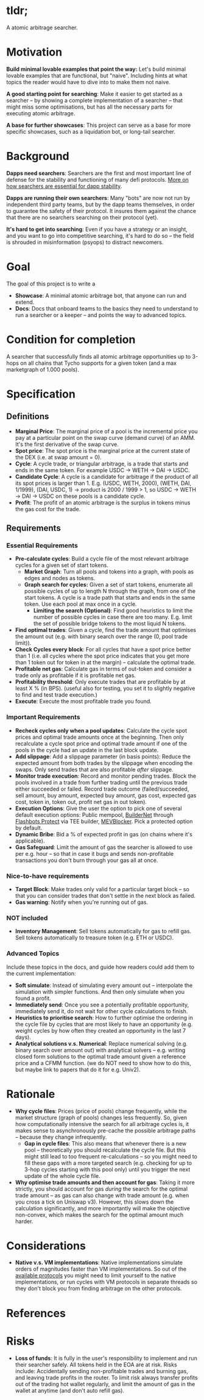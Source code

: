 # tldr;
A atomic arbitrage searcher.
# Motivation
**Build minimal lovable examples that point the way:** Let's build minimal lovable examples that are functional, but "naive". Including hints at what topics the reader would have to dive into to make them not naive.

**A good starting point for searching**: Make it easier to get started as a searcher – by showing a complete implementation of a searcher – that might miss some optimisations, but has all the necessary parts for executing atomic arbitrage.

**A base for further showcases**: This project can serve as a base for more specific showcases, such as a liquidation bot, or long-tail searcher.
# Background

**Dapps need searchers**: Searchers are the first and most important line of defense for the stability and functioning of many defi protocols. [More on how searchers are essential for dapp stability](https://www.propellerheads.xyz/blog/how-to-get-arbitrageurs-to-stabilize-your-protocol).

**Dapps are running their own searchers**: Many "bots" are now not run by independent third party teams, but by the dapp teams themselves, in order to guarantee the safety of their protocol. It insures them against the chance that there are no searchers searching on their protocol (yet).

**It's hard to get into searching**: Even if you have a strategy or an insight, and you want to go into competitive searching, it's hard to do so – the field is shrouded in misinformation (psyops) to distract newcomers.
# Goal
The goal of this project is to write a 
- **Showcase**: A minimal atomic arbitrage bot, that anyone can run and extend.
- **Docs**: Docs that onboard teams to the basics they need to understand to run a searcher or a keeper – and points the way to advanced topics.
# Condition for completion
A searcher that successfully finds all atomic arbitrage opportunities up to 3-hops on all chains that Tycho supports for a given token (and a max marketgraph of 1.000 pools).
# Specification
## Definitions
- **Marginal Price**: The marginal price of a pool is the incremental price you pay at a particular point on the swap curve (demand curve) of an AMM. It's the first derivative of the swap curve.
- **Spot price**: The spot price is the marginal price at the current state of the DEX (i.e. at swap amount = 0).
- **Cycle**: A cycle trade, or triangular arbitrage, is a trade that starts and ends in the same token. For example USDC -> WETH -> DAI -> USDC.
- **Candidate Cycle**: A cycle is a candidate for arbitrage if the product of all its spot prices is larger than 1. E.g. (USDC, WETH, 2000), (WETH, DAI, 1/1999), (DAI, USDC, 1) -> product is 2000 / 1999 > 1, so USDC -> WETH -> DAI -> USDC on these pools is a candidate cycle.
- **Profit**: The profit of an atomic arbitrage is the surplus in tokens minus the gas cost for the trade.
## Requirements
### Essential Requirements
- **Pre-calculate cycles**: Build a cycle file of the most relevant arbitrage cycles for a given set of start tokens.
	- **Market Graph**: Turn all pools and tokens into a graph, with pools as edges and nodes as tokens.
	- **Graph search for cycles:** Given a set of start tokens, enumerate all possible cycles of up to length N through the graph, from one of the start tokens. A cycle is a trade path that starts and ends in the same token. Use each pool at max once in a cycle.
		- **Limiting the search (Optional)**: Find good heuristics to limit the number of possible cycles in case there are too many. E.g. limit the set of possible bridge tokens to the most liquid N tokens.
- **Find optimal trades**: Given a cycle, find the trade amount that optimises the amount out (e.g. with binary search over the range (0, pool trade limit)). 
- **Check Cycles every block**:  For all cycles that have a spot price better than 1 (i.e. all cycles where the spot price indicates that you get more than 1 token out for token in at the margin) – calculate the optimal trade.
- **Profitable net gas**: Calculate gas in terms of out-token and consider a trade only as profitable if it is profitable net gas.
- **Profitability threshold**: Only execute trades that are profitable by at least X % (in BPS). (useful also for testing, you set it to slightly negative to find and test trade execution.)
- **Execute**: Execute the most profitable trade you found.
### Important Requirements
- **Recheck cycles only when a pool updates**: Calculate the cycle spot prices and optimal trade amounts once at the beginning. Then only recalculate a cycle spot price and optimal trade amount if one of the pools in the cycle had an update in the last block update.
- **Add slippage**: Add a slippage parameter (in basis points): Reduce the expected amount from both trades by the slippage when encoding the swaps. Only send trades that are also profitable *after* slippage.
- **Monitor trade execution**: Record and monitor pending trades. Block the pools involved in a trade from further trading until the previous trade either succeeded or failed. Record trade outcome (failed/succeeded, sell amount, buy amount, expected buy amount, gas cost, expected gas cost, token in, token out, profit net gas in out token).
- **Execution Options**: Give the user the option to pick one of several default execution options: Public mempool, [BuilderNet](https://buildernet.org/docs/api) through [Flashbots Protect](https://docs.flashbots.net/flashbots-protect/overview) via TEE builder, [MEVBlocker](https://cow.fi/mev-blocker). Pick a protected option by default.
- **Dynamic Bribe**: Bid a % of expected profit in gas (on chains where it's applicable).
- **Gas Safeguard**: Limit the amount of gas the searcher is allowed to use per e.g. hour – so that in case it bugs and sends non-profitable transactions you don't burn through your gas all at once.
### Nice-to-have requirements
- **Target Block**: Make trades only valid for a particular target block – so that you can consider trades that don't settle in the next block as failed.
- **Gas warning**: Notify when you're running out of gas.
### NOT included
- **Inventory Management**: Sell tokens automatically for gas to refill gas. Sell tokens automatically to treasure token (e.g. ETH or USDC).
### Advanced Topics
Include these topics in the docs, and guide how readers could add them to the current implementation:
- **Soft simulate**: Instead of simulating every amount out – interpolate the simulation with simpler functions. And then only simulate when you found a profit.
- **Immediately send**: Once you see a potentially profitable opportunity, immediately send it, do not wait for other cycle calculations to finish.
- **Heuristics to prioritise search**: How to further optimise the ordering in the cycle file by cycles that are most likely to have an opportunity (e.g. weight cycles by how often they created an opportunity in the last 7 days).
- **Analytical solutions v.s. Numerical**: Replace numerical solving (e.g. binary search over amount out) with analytical solvers – e.g. writing closed form solutions to the optimal trade amount given a reference price and a CFMM function. (we do NOT need to show how to do this, but maybe link to papers that do it for e.g. Univ2).
# Rationale
- **Why cycle files**: Prices (price of pools) change frequently, while the market structure (graph of pools) changes less frequently. So, given how computationally intensive the search for all arbitrage cycles is, it makes sense to asynchronously pre-cache the possible arbitrage paths – because they change infrequently.
	- **Gap in cycle files**: This also means that whenever there is a new pool – theoretically you should recalculate the cycle file. But this might still lead to too frequent re-calculations – so you might need to fill these gaps with a more targeted search (e.g. checking for up to 3-hop cycles starting with this pool only) until you trigger the next update of the whole cycle file.
- **Why optimise trade amounts and then account for gas**: Taking it more strictly, you should account for gas *during* the search for the optimal trade amount – as gas can also change with trade amount (e.g. when you cross a tick on Uniswap v3). However, this slows down the calculation significantly, and more importantly will make the objective non-convex, which makes the search for the optimal amount much harder.
# Considerations
- **Native v.s. VM implementations**: Native implementations simulate orders of magnitudes faster than VM implementations. So out of the [available protocols](https://docs.propellerheads.xyz/tycho/for-solvers/supported-protocols) you might need to limit yourself to the native implementations, or run cycles with VM protocols in separate threads so they don't block you from finding arbitrage on the other protocols.
# References
# Risks
- **Loss of funds**: It is fully in the user's responsibility to implement and run their searcher safely. All tokens held in the EOA are at risk. Risks include: Accidentally sending non-profitable trades and burning gas, and leaving trade profits in the router. To limit risk always transfer profits out of the trading hot wallet regularly, and limit the amount of gas in the wallet at anytime (and don't auto refill gas).